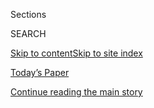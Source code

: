 <div id="app">

<div>

<div class="NYTAppHideMasthead css-1r6wvpq e1suatyy0">

<div class="section css-ui9rw0 e1suatyy2">

<div class="css-eph4ug er09x8g0">

<div class="css-6n7j50">

</div>

<span class="css-1dv1kvn">Sections</span>

<div class="css-10488qs">

<span class="css-1dv1kvn">SEARCH</span>

</div>

[Skip to content](#site-content)[Skip to site
index](#site-index)

</div>

<div class="css-10698na e1huz5gh0">

</div>

</div>

<div id="masthead-bar-one" class="section hasLinks css-15hmgas e1csuq9d3">

<div class="css-uqyvli e1csuq9d0">

</div>

<div class="css-1uqjmks e1csuq9d1">

</div>

<div class="css-9e9ivx">

[](https://myaccount.nytimes.com/auth/login?response_type=cookie&client_id=vi)

</div>

<div class="css-1bvtpon e1csuq9d2">

[Today’s Paper](https://www.nytimes.com/section/todayspaper)

</div>

</div>

</div>

</div>

<div data-aria-hidden="false">

<div id="site-content" data-role="main">

<div id="top-wrapper" class="css-15p45cc eaca97t0" type="top">

<div id="top-slug" class="css-19x0jxb eaca97t1" hidden="">

Advertisement

</div>

[Continue reading the main
story](#after-top)

<div class="ad top-wrapper" style="text-align:center;height:100%;display:block;min-height:90px">

<div id="top" class="place-ad" data-position="top" data-size-key="top">

</div>

</div>

<div id="after-top">

</div>

</div>

<div id="byline" class="section css-15h4p1b e9abtgs0">

<div class="css-1j21atc e1svk9qx1">

<div class="css-nfcc9b e1svk9qx3">

<div class="css-cnx41t">

![Portrait of Paul
Mozur](https://static01.nyt.com/images/2018/10/15/multimedia/author-paul-mozur/author-paul-mozur-thumbLarge.png)

</div>

<div class="css-vl9dhg e1svk9qx5">

<div class="css-1nrhkj6 e1svk9qx6">

# Paul Mozur

</div>

## <span></span>

Paul Mozur is a technology correspondent focused on the intersection of
technology and geopolitics in Asia. He has been twice named a Pulitzer
Prize finalist.

<span class="css-dd5dyy">More**</span>

</div>

</div>

</div>

<div>

<div id="mid1-wrapper" class="css-1mn4oms eaca97t0" type="rank">

<div id="mid1-slug" class="css-1tag3rd eaca97t1">

Advertisement

</div>

[Continue reading the main
story](#after-mid1)

<div id="mid1" class="ad mid1-wrapper" style="text-align:center;height:100%;display:block">

</div>

<div id="after-mid1">

</div>

</div>

</div>

<div class="css-185go5a e1o5byef0">

<div class="css-15cbhtu">

  - [Latest](#stream-panel)
  - <span class="css-6n7j50">Search</span>
    <div class="control">
    <div class="label-container css-1dv1kvn">
    Search
    </div>
    <div class="css-wm4t3d">
    **<span id="clear-search-input" class="css-1dv1kvn">Clear this text
    input</span>
    </div>
    </div>
    <span class="css-1iovbfw"></span>

<div id="stream-panel" class="section css-8msx5b e1jz0cab1">

<div class="css-13mho3u">

1.  
    
    <div class="css-1cp3ece">
    
    <div class="css-1l4spti">
    
    [](/2020/07/23/us/politics/dji-drones-security-vulnerability.html)
    
    <div class="css-79elbk">
    
    ![](https://static01.nyt.com/images/2020/07/22/us/politics/22dc-drone/merlin_163640748_0360d3cd-0619-48a3-9d9a-3aba62be7222-thumbWide.jpg?quality=75&auto=webp&disable=upscale)
    
    </div>
    
    ## Popular Chinese-Made Drone Is Found to Have Security Weakness
    
    Researchers found a potential vulnerability in an app that helps
    power the drones, highlighting U.S. officials’ concerns that Beijing
    could get access to information about Americans.
    
    <div class="css-1nqbnmb ea5icrr0">
    
    By <span class="css-1n7hynb">Paul Mozur, Julian E. Barnes
    <span>and</span> Aaron
    Krolik</span>
    
    </div>
    
    <div class="css-185051n">
    
    [阅读简体中文版](https://cn.nytimes.com/usa/20200724/dji-drones-security-vulnerability/ "Read in Simplified Chinese")[阅读简体中文版](https://cn.nytimes.com/usa/20200724/dji-drones-security-vulnerability/ "Read in Simplified Chinese")
    
    </div>
    
    </div>
    
    <div class="css-1lc2l26 e1xfvim33">
    
    </div>
    
    </div>

2.  
    
    <div class="css-1cp3ece">
    
    <div class="css-1l4spti">
    
    [](/live/2020/07/20/business/stock-market-today-coronavirus/ant-group-alibabas-financial-arm-plans-an-ipo-in-shanghai-and-hong-kong)
    
    <div class="css-79elbk">
    
    ![](https://static01.nyt.com/images/2020/07/20/business/20markets-brf-ant/merlin_174341829_72b995fd-dfa9-4d62-8b10-5951eb78c319-thumbWide.jpg?quality=75&auto=webp&disable=upscale)
    
    </div>
    
    ## Ant Group, Alibaba’s financial arm, plans an I.P.O. in Shanghai and Hong Kong.
    
    <div class="css-1nqbnmb ea5icrr0">
    
    By <span class="css-1n7hynb">Paul
    Mozur</span>
    
    </div>
    
    </div>
    
    <div class="css-1lc2l26 e1xfvim33">
    
    </div>
    
    </div>

3.  
    
    <div class="css-1cp3ece">
    
    <div class="css-1l4spti">
    
    [](/2020/07/16/world/asia/china-communist-party-travel-ban-explain.html)
    
    <div class="css-79elbk">
    
    ![](https://static01.nyt.com/images/2020/07/17/world/16china-explain1/16china-explain1-thumbWide.jpg?quality=75&auto=webp&disable=upscale)
    
    </div>
    
    ## U.S. Wants to Bar Members of China’s Communist Party. Who Are They?
    
    With more than 90 million members and led by Xi Jinping, the party
    encompasses people at the heights of Chinese power and the civil
    servants of everyday life.
    
    <div class="css-1nqbnmb ea5icrr0">
    
    By <span class="css-1n7hynb">Paul
    Mozur</span>
    
    </div>
    
    <div class="css-185051n">
    
    [阅读简体中文版](https://cn.nytimes.com/usa/20200717/china-communist-party-travel-ban-explain/ "Read in Simplified Chinese")[閱讀繁體中文版](https://cn.nytimes.com/usa/20200717/china-communist-party-travel-ban-explain/zh-han "Read in Traditional Chinese")
    
    </div>
    
    </div>
    
    <div class="css-1lc2l26 e1xfvim33">
    
    </div>
    
    </div>

4.  
    
    <div class="css-1cp3ece">
    
    <div class="css-1l4spti">
    
    [](/2020/07/15/us/politics/china-travel-ban.html)
    
    <div class="css-79elbk">
    
    ![](https://static01.nyt.com/images/2020/07/15/us/politics/15dc-chinaban-1/15dc-chinaban-1-thumbWide-v3.jpg?quality=75&auto=webp&disable=upscale)
    
    </div>
    
    ## U.S. Weighs Sweeping Travel Ban on Chinese Communist Party Members
    
    The presidential order under consideration would be based on the
    same statute in the Immigration and Nationality Act used in a 2017
    travel ban on several predominantly Muslim countries.
    
    <div class="css-1nqbnmb ea5icrr0">
    
    By <span class="css-1n7hynb">Paul Mozur <span>and</span> Edward
    Wong</span>
    
    </div>
    
    <div class="css-185051n">
    
    [阅读简体中文版](https://cn.nytimes.com/usa/20200716/china-travel-ban/ "Read in Simplified Chinese")[閱讀繁體中文版](https://cn.nytimes.com/usa/20200716/china-travel-ban/zh-hant/ "Read in Traditional Chinese")
    
    </div>
    
    </div>
    
    <div class="css-1lc2l26 e1xfvim33">
    
    </div>
    
    </div>

5.  
    
    <div class="css-1cp3ece">
    
    <div class="css-1l4spti">
    
    [](/2020/07/14/world/asia/cold-war-china-us.html)
    
    <div class="css-79elbk">
    
    ![](https://static01.nyt.com/images/2020/07/14/world/00China-coldwar1/merlin_158742183_d5bd30f6-1743-4022-80ff-b96b324c4372-thumbWide.jpg?quality=75&auto=webp&disable=upscale)
    
    </div>
    
    ## Caught in ‘Ideological Spiral,’ U.S. and China Drift Toward Cold War
    
    Relations are in free fall. Lines are being drawn. As the two
    superpowers clash over technology, territory and clout, a new
    geopolitical era is dawning.
    
    <div class="css-1nqbnmb ea5icrr0">
    
    By <span class="css-1n7hynb">Steven Lee Myers <span>and</span> Paul
    Mozur</span>
    
    </div>
    
    <div class="css-185051n">
    
    [阅读简体中文版](https://cn.nytimes.com/asia-pacific/20200715/cold-war-china-us/ "Read in Simplified Chinese")[閱讀繁體中文版](https://cn.nytimes.com/asia-pacific/20200715/cold-war-china-us/zh-hant/ "Read in Traditional Chinese")
    
    </div>
    
    </div>
    
    <div class="css-1lc2l26 e1xfvim33">
    
    </div>
    
    </div>

6.  
    
    <div class="css-1cp3ece">
    
    <div class="css-1l4spti">
    
    [](/2020/07/07/business/hong-kong-security-law-tech.html)
    
    <div class="css-79elbk">
    
    ![](https://static01.nyt.com/images/2020/07/07/world/07hk-tech1-sub/07hk-tech1-sub-thumbWide-v2.jpg?quality=75&auto=webp&disable=upscale)
    
    </div>
    
    ## In Hong Kong, a Proxy Battle Over Internet Freedom Begins
    
    As the city grapples with new restrictions on online speech,
    American tech giants are on the front line of a clash between China
    and the United States over the internet’s future.
    
    <div class="css-1nqbnmb ea5icrr0">
    
    By <span class="css-1n7hynb">Paul
    Mozur</span>
    
    </div>
    
    <div class="css-185051n">
    
    [阅读简体中文版](https://cn.nytimes.com/business/20200708/hong-kong-security-law-tech/ "Read in Simplified Chinese")[閱讀繁體中文版](https://cn.nytimes.com/business/20200708/hong-kong-security-law-tech/zh-hant/ "Read in Traditional Chinese")
    
    </div>
    
    </div>
    
    <div class="css-1lc2l26 e1xfvim33">
    
    </div>
    
    </div>

7.  
    
    <div class="css-1cp3ece">
    
    <div class="css-1l4spti">
    
    [](/2020/07/06/technology/tiktok-google-facebook-twitter-hong-kong.html)
    
    <div class="css-79elbk">
    
    ![](https://static01.nyt.com/images/2020/07/06/business/06hk-tech/merlin_174186102_b2707e58-d1fc-458c-88be-99a8b38b96c9-thumbWide.jpg?quality=75&auto=webp&disable=upscale)
    
    </div>
    
    ## TikTok to Withdraw From Hong Kong as Tech Giants Halt Data Requests
    
    Google, Facebook and Twitter said they were reviewing China’s
    punitive new national security law for the city, a rare public
    questioning of Chinese policy by major American tech companies.
    
    <div class="css-1nqbnmb ea5icrr0">
    
    By <span class="css-1n7hynb">Paul
    Mozur</span>
    
    </div>
    
    <div class="css-185051n">
    
    [阅读简体中文版](https://cn.nytimes.com/technology/20200707/facebook-temporarily-stops-hong-kong-data-requests/ "Read in Simplified Chinese")[閱讀繁體中文版](https://cn.nytimes.com/technology/20200707/facebook-temporarily-stops-hong-kong-data-requests/zh-hant/ "Read in Traditional Chinese")
    
    </div>
    
    </div>
    
    <div class="css-1lc2l26 e1xfvim33">
    
    </div>
    
    </div>

8.  
    
    <div class="css-1cp3ece">
    
    <div class="css-1l4spti">
    
    [](/2020/07/01/technology/china-uighurs-hackers-malware-hackers-smartphones.html)
    
    <div class="css-79elbk">
    
    ![](https://static01.nyt.com/images/2020/06/23/business/00china-hack-01/00china-hack-01-thumbWide.jpg?quality=75&auto=webp&disable=upscale)
    
    </div>
    
    ## China’s Software Stalked Uighurs Earlier and More Widely, Researchers Learn
    
    A new report revealed a broad campaign that targeted Muslims in
    China and their diaspora in other countries, beginning as early as
    2013.
    
    <div class="css-1nqbnmb ea5icrr0">
    
    By <span class="css-1n7hynb">Paul Mozur <span>and</span> Nicole
    Perlroth</span>
    
    </div>
    
    <div class="css-185051n">
    
    [阅读简体中文版](https://cn.nytimes.com/technology/20200702/china-uighurs-hackers-malware-hackers-smartphones/ "Read in Simplified Chinese")[閱讀繁體中文版](https://cn.nytimes.com/technology/20200702/china-uighurs-hackers-malware-hackers-smartphones/zh "Read in Traditional Chinese")
    
    </div>
    
    </div>
    
    <div class="css-1lc2l26 e1xfvim33">
    
    </div>
    
    </div>

9.  
    
    <div class="css-1cp3ece">
    
    <div class="css-1l4spti">
    
    [](/2020/06/17/world/asia/china-wang-zhenhua-sentence.html)
    
    <div class="css-79elbk">
    
    ![](https://static01.nyt.com/images/2020/06/17/world/17china-court01/17china-court01-thumbWide.jpg?quality=75&auto=webp&disable=upscale)
    
    </div>
    
    ## Billionaire’s Sentence for Child Abuse Prompts Anger in China
    
    Wang Zhenhua, a real-estate developer and former Communist Party
    member, was jailed for five years for child molestation. Many
    criticized the sentence as too lenient.
    
    <div class="css-1nqbnmb ea5icrr0">
    
    By <span class="css-1n7hynb">Paul Mozur <span>and</span> Raymond
    Zhong</span>
    
    </div>
    
    <div class="css-185051n">
    
    [阅读简体中文版](https://cn.nytimes.com/china/20200618/china-wang-zhenhua-sentence/ "Read in Simplified Chinese")[閱讀繁體中文版](https://cn.nytimes.com/china/20200618/china-wang-zhenhua-sentence/z "Read in Traditional Chinese")
    
    </div>
    
    </div>
    
    <div class="css-1lc2l26 e1xfvim33">
    
    </div>
    
    </div>

10. 
    
    <div class="css-1cp3ece">
    
    <div class="css-1l4spti">
    
    [](/2020/06/13/world/asia/china-tanker-truck-explosion.html)
    
    <div class="css-79elbk">
    
    ![](https://static01.nyt.com/images/2020/06/13/us/politics/13china-blast-web/merlin_173504649_1622da62-42c3-484a-a1b0-cef1d1a62a17-thumbWide.jpg?quality=75&auto=webp&disable=upscale)
    
    </div>
    
    ## Tanker Truck Blast on China Highway Kills 19
    
    The explosion of the tanker, which carried liquefied gas, engulfed
    nearby vehicles and buildings, leaving people trapped.
    
    <div class="css-1nqbnmb ea5icrr0">
    
    By <span class="css-1n7hynb">Paul Mozur</span>
    
    </div>
    
    </div>
    
    <div class="css-1lc2l26 e1xfvim33">
    
    </div>
    
    </div>

<div class="css-13mho3u">

<div class="css-1t62hi8">

<div class="css-1stvaey">

Show
More

<div>

<div style="border:0;clip:rect(0 0 0 0);height:1px;margin:-1px;overflow:hidden;white-space:nowrap;padding:0;width:1px;position:absolute" data-role="log" data-aria-live="assertive">

</div>

<div style="border:0;clip:rect(0 0 0 0);height:1px;margin:-1px;overflow:hidden;white-space:nowrap;padding:0;width:1px;position:absolute" data-role="log" data-aria-live="assertive">

</div>

<div style="border:0;clip:rect(0 0 0 0);height:1px;margin:-1px;overflow:hidden;white-space:nowrap;padding:0;width:1px;position:absolute" data-role="log" data-aria-live="polite">

</div>

<div style="border:0;clip:rect(0 0 0 0);height:1px;margin:-1px;overflow:hidden;white-space:nowrap;padding:0;width:1px;position:absolute" data-role="log" data-aria-live="polite">

</div>

</div>

</div>

</div>

</div>

</div>

<div class="css-g6hk37 supplemental">

<div id="mid2-wrapper" class="css-10wkyv7 eaca97t0" type="lede">

<div id="mid2-slug" class="css-1tag3rd eaca97t1">

Advertisement

</div>

[Continue reading the main
story](#after-mid2)

<div id="mid2" class="ad mid2-wrapper" style="text-align:center;height:100%;display:block;min-height:250px">

</div>

<div id="after-mid2">

</div>

</div>

## Follow Elsewhere

<div class="module-body">

  - [**<span data-aria-hidden="true">paulmozur</span><span class="css-1dv1kvn">twitter
    page for paulmozur</span>](https://twitter.com/paulmozur)

</div>

## Feedback? Questions?

<div class="css-hftqp3">

Include your name, the article headline, and your message.

</div>

Email Author

</div>

</div>

</div>

</div>

</div>

</div>

## Site Index

<div>

</div>

## Site Information Navigation

  - [© <span>2020</span> <span>The New York Times
    Company</span>](https://help.nytimes.com/hc/en-us/articles/115014792127-Copyright-notice)

<!-- end list -->

  - [NYTCo](https://www.nytco.com/)
  - [Contact
    Us](https://help.nytimes.com/hc/en-us/articles/115015385887-Contact-Us)
  - [Work with us](https://www.nytco.com/careers/)
  - [Advertise](https://nytmediakit.com/)
  - [T Brand Studio](http://www.tbrandstudio.com/)
  - [Your Ad
    Choices](https://www.nytimes.com/privacy/cookie-policy#how-do-i-manage-trackers)
  - [Privacy](https://www.nytimes.com/privacy)
  - [Terms of
    Service](https://help.nytimes.com/hc/en-us/articles/115014893428-Terms-of-service)
  - [Terms of
    Sale](https://help.nytimes.com/hc/en-us/articles/115014893968-Terms-of-sale)
  - [Site
    Map](https://spiderbites.nytimes.com)
  - [Help](https://help.nytimes.com/hc/en-us)
  - [Subscriptions](https://www.nytimes.com/subscription?campaignId=37WXW)

</div>

</div>
